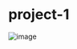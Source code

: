 # project-1
![image](https://user-images.githubusercontent.com/98822821/216986304-3cc19308-a6ee-4560-8ceb-5b1e50c8a527.png)

